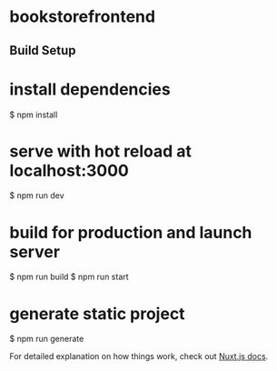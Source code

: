 # bookstorefrontend

## Build Setup


# install dependencies
$ npm install

# serve with hot reload at localhost:3000
$ npm run dev

# build for production and launch server
$ npm run build
$ npm run start

# generate static project
$ npm run generate


For detailed explanation on how things work, check out [Nuxt.js docs](https://nuxtjs.org).
